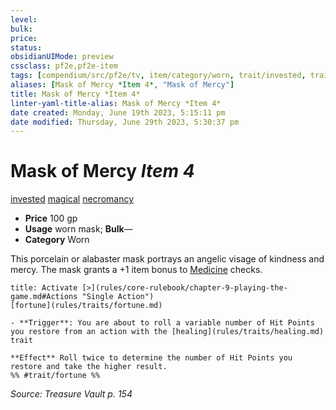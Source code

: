 ```yaml
---
level:
bulk:
price:
status:
obsidianUIMode: preview
cssclass: pf2e,pf2e-item
tags: [compendium/src/pf2e/tv, item/category/worn, trait/invested, trait/magical, trait/necromancy]
aliases: [Mask of Mercy *Item 4*, "Mask of Mercy"]
title: Mask of Mercy *Item 4*
linter-yaml-title-alias: Mask of Mercy *Item 4*
date created: Monday, June 19th 2023, 5:15:11 pm
date modified: Thursday, June 29th 2023, 5:30:37 pm
---
```


# Mask of Mercy *Item 4*

[invested](rules/traits/invested.md) [magical](rules/traits/magical.md) [necromancy](rules/traits/necromancy.md)  

- **Price** 100 gp
- **Usage** worn mask; **Bulk**—
- **Category** Worn

This porcelain or alabaster mask portrays an angelic visage of kindness and mercy. The mask grants a +1 item bonus to [Medicine](compendium/skills.md#Medicine) checks.

```ad-embed-ability
title: Activate [>](rules/core-rulebook/chapter-9-playing-the-game.md#Actions "Single Action")
[fortune](rules/traits/fortune.md)  

- **Trigger**: You are about to roll a variable number of Hit Points you restore from an action with the [healing](rules/traits/healing.md) trait

**Effect** Roll twice to determine the number of Hit Points you restore and take the higher result.  
%% #trait/fortune %%
```

*Source: Treasure Vault p. 154*
